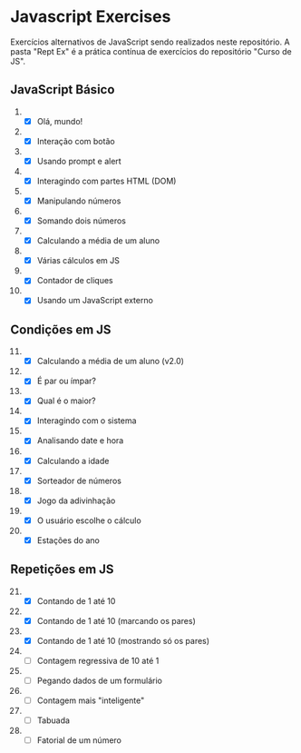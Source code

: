 # Javascript Exercises

Exercícios alternativos de JavaScript sendo realizados neste repositório. A pasta "Rept Ex" é a prática contínua de exercícios do repositório "Curso de JS".

## JavaScript Básico
1. - [x] Olá, mundo!
2. - [x] Interação com botão
3. - [x] Usando prompt e alert
4. - [x] Interagindo com partes HTML (DOM)
5. - [x] Manipulando números
6. - [x] Somando dois números
7. - [x] Calculando a média de um aluno
8. - [x] Várias cálculos em JS
9. - [x] Contador de cliques
10. - [x] Usando um JavaScript externo

## Condições em JS
11. - [x] Calculando a média de um aluno (v2.0)
12. - [x] É par ou ímpar?
13. - [x] Qual é o maior?
14. - [x] Interagindo com o sistema
15. - [x] Analisando date e hora
16. - [x] Calculando a idade
17. - [x] Sorteador de números
18. - [x] Jogo da adivinhação
19. - [x] O usuário escolhe o cálculo
20. - [x] Estações do ano

## Repetições em JS
21. - [x] Contando de 1 até 10
22. - [x] Contando de 1 até 10 (marcando os pares)
23. - [x] Contando de 1 até 10 (mostrando só os pares)
24. - [ ] Contagem regressiva de 10 até 1
25. - [ ] Pegando dados de um formulário
26. - [ ] Contagem mais "inteligente"
27. - [ ] Tabuada
28. - [ ] Fatorial de um número
